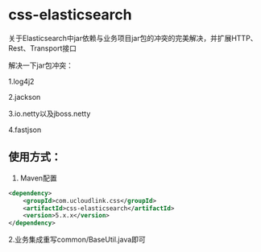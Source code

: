 # css-elasticsearch
关于Elasticsearch中jar依赖与业务项目jar包的冲突的完美解决，并扩展HTTP、Rest、Transport接口

解决一下jar包冲突：

1.log4j2

2.jackson

3.io.netty以及jboss.netty

4.fastjson

## 使用方式：

1. Maven配置

```xml
<dependency>
    <groupId>com.ucloudlink.css</groupId>
    <artifactId>css-elasticsearch</artifactId>
    <version>5.x.x</version>
</dependency>
```

2.业务集成重写common/BaseUtil.java即可
